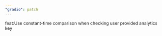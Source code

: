 ```yaml
---
"gradio": patch
---
```


feat:Use constant-time comparison when checking user provided analytics key
